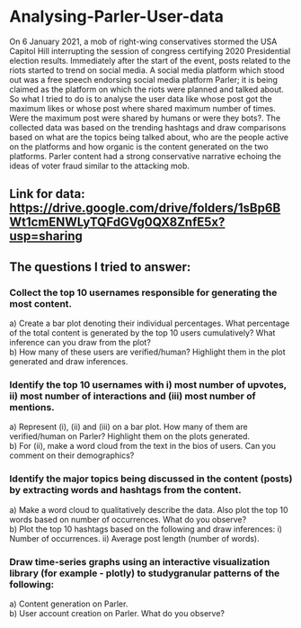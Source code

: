 # Analysing-Parler-User-data

On 6 January 2021, a mob of right-wing conservatives stormed the USA Capitol Hill interrupting the session of congress certifying 2020 Presidential election results. Immediately after the start of the event, posts related to the riots started to trend on social media. A social media platform which stood out was a free speech endorsing social media platform Parler; it is being claimed as the platform on which the riots were planned and talked about. 
So what I tried to do is to analyse the user data like whose post got the maximum likes or whose post where shared maximum number of times. Were the maximum post were shared by humans or were they bots?. The collected data was based on the trending hashtags and draw comparisons based on what are the topics being talked about, who are the people active on the platforms and how organic is the content generated on the two platforms. Parler content had a strong conservative narrative echoing the ideas of voter fraud similar to the attacking mob.

## Link for data: https://drive.google.com/drive/folders/1sBp6BWt1cmENWLyTQFdGVg0QX8ZnfE5x?usp=sharing

## The questions I tried to answer:

### Collect the top 10 usernames responsible for generating the most content.
a) Create a bar plot denoting their individual percentages. What percentage of the total content is generated by the top 10 users cumulatively? What inference can you draw from the plot?<br/>
b) How many of these users are verified/human? Highlight them in the plot generated and draw inferences.

### Identify the top 10 usernames with i) most number of upvotes, ii) most number of interactions and (iii) most number of mentions.
a) Represent (i), (ii) and (iii) on a bar plot. How many of them are verified/human on Parler? Highlight them on the plots generated. <br/>
b) For (ii), make a word cloud from the text in the bios of users. Can you comment on their demographics?

### Identify the major topics being discussed in the content (posts) by extracting words and hashtags from the content.
a) Make a word cloud to qualitatively describe the data. Also plot the top 10 words based on number of occurrences. What do you observe?<br/>
b) Plot the top 10 hashtags based on the following and draw inferences:
  i) Number of occurrences.
  ii) Average post length (number of words).
  
### Draw time-series graphs using an interactive visualization library (for example - plotly) to studygranular patterns of the following:
a) Content generation on Parler.<br/>
b) User account creation on Parler.
What do you observe?
